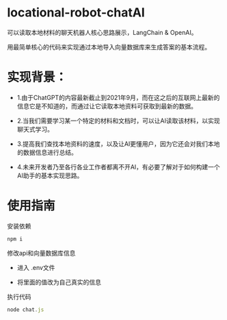 # locational-robot-chatAI
可以读取本地材料的聊天机器人核心思路展示，LangChain & OpenAI。

用最简单核心的代码来实现通过本地导入向量数据库来生成答案的基本流程。

# 实现背景：
* 1.由于ChatGPT的内容最新截止到2021年9月，而在这之后的互联网上最新的信息它是不知道的，而通过让它读取本地资料可获取到最新的数据。

* 2.当我们需要学习某一个特定的材料和文档时，可以让AI读取该材料，以实现聊天式学习。

* 3.提高我们查找本地资料的速度，以及让AI更懂用户，因为它还会对我们本地的数据信息进行总结。

* 4.未来开发者乃至各行各业工作者都离不开AI，有必要了解对于如何构建一个AI助手的基本实现思路。

# 使用指南

安装依赖
```js
npm i
```

修改api和向量数据库信息

* 进入 .env文件

* 将里面的值改为自己真实的信息

执行代码
```js
node chat.js
```
